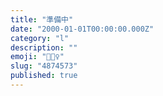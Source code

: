 ```yaml
---
title: "準備中"
date: "2000-01-01T00:00:00.000Z"
category: "l"
description: ""
emoji: "👷🏻‍♀️"
slug: "4874573"
published: true
---
```

